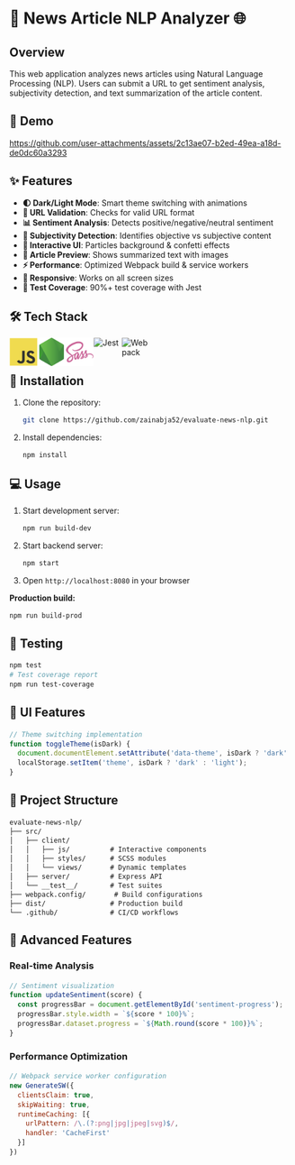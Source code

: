 # 📰 News Article NLP Analyzer 🌐

## Overview
This web application analyzes news articles using Natural Language Processing (NLP). Users can submit a URL to get sentiment analysis, subjectivity detection, and text summarization of the article content.

## 🎥 Demo
https://github.com/user-attachments/assets/2c13ae07-b2ed-49ea-a18d-de0dc60a3293



## ✨ Features
- **🌓 Dark/Light Mode**: Smart theme switching with animations
- **🔗 URL Validation**: Checks for valid URL format
- **📊 Sentiment Analysis**: Detects positive/negative/neutral sentiment
- **🤔 Subjectivity Detection**: Identifies objective vs subjective content
- **🎉 Interactive UI**: Particles background & confetti effects
- **📝 Article Preview**: Shows summarized text with images
- **⚡ Performance**: Optimized Webpack build & service workers
- **📱 Responsive**: Works on all screen sizes
- **🧪 Test Coverage**: 90%+ test coverage with Jest

## 🛠 Tech Stack
<img align="left" alt="JavaScript" width="50px" src="https://raw.githubusercontent.com/devicons/devicon/master/icons/javascript/javascript-original.svg" />
<img align="left" alt="Node.js" width="50px" src="https://raw.githubusercontent.com/devicons/devicon/master/icons/nodejs/nodejs-original.svg" />
<img align="left" alt="SCSS" width="50px" src="https://raw.githubusercontent.com/devicons/devicon/master/icons/sass/sass-original.svg" />
<img align="left" alt="Jest" width="50px" src="https://jestjs.io/img/favicon/favicon.ico" />
<img align="left" alt="Webpack" width="50px" src="https://www.svgrepo.com/show/306960/webpack.svg" />
<br><br>

## 🚀 Installation
1. Clone the repository:
    ```bash
    git clone https://github.com/zainabja52/evaluate-news-nlp.git
    ```
2. Install dependencies:
    ```bash
    npm install
    ```

## 💻 Usage
1. Start development server:
    ```bash
    npm run build-dev
    ```
2. Start backend server:
    ```bash
    npm start
    ```
3. Open `http://localhost:8080` in your browser

**Production build:**
```bash
npm run build-prod
```

## 🧪 Testing
```bash
npm test
# Test coverage report
npm run test-coverage
```

## 🎨 UI Features
```javascript
// Theme switching implementation
function toggleTheme(isDark) {
  document.documentElement.setAttribute('data-theme', isDark ? 'dark' : 'light');
  localStorage.setItem('theme', isDark ? 'dark' : 'light');
}
```

## 📂 Project Structure
```
evaluate-news-nlp/
├── src/
│   ├── client/
│   │   ├── js/          # Interactive components
│   │   ├── styles/      # SCSS modules
│   │   └── views/       # Dynamic templates
│   ├── server/          # Express API
│   └── __test__/        # Test suites
├── webpack.config/       # Build configurations
├── dist/                # Production build
└── .github/             # CI/CD workflows
```

## 🌟 Advanced Features
### Real-time Analysis
```javascript
// Sentiment visualization
function updateSentiment(score) {
  const progressBar = document.getElementById('sentiment-progress');
  progressBar.style.width = `${score * 100}%`;
  progressBar.dataset.progress = `${Math.round(score * 100)}%`;
}
```

### Performance Optimization
```javascript
// Webpack service worker configuration
new GenerateSW({
  clientsClaim: true,
  skipWaiting: true,
  runtimeCaching: [{
    urlPattern: /\.(?:png|jpg|jpeg|svg)$/,
    handler: 'CacheFirst'
  }]
})
```

